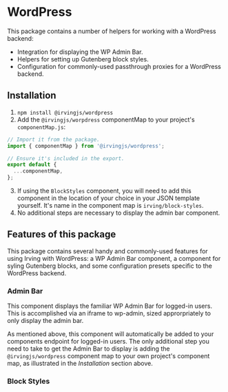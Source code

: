 # WordPress
This package contains a number of helpers for working with a WordPress backend:
* Integration for displaying the WP Admin Bar.
* Helpers for setting up Gutenberg block styles.
* Configuration for commonly-used passthrough proxies for a WordPress backend.

## Installation
1. `npm install @irvingjs/wordpress`
2. Add the `@irvingjs/worpdress` componentMap to your project's `componentMap.js`:

```javascript
// Import it from the package.
import { componentMap } from '@irvingjs/wordpress';

// Ensure it's included in the export.
export default {
  ...componentMap,
};
```
3. If using the `BlockStyles` component, you will need to add this component in the location of your choice in your JSON template yourself. It's name in the component map is `irving/block-styles`.
4. No additional steps are necessary to display the admin bar component.

## Features of this package
This package contains several handy and commonly-used features for using Irving with WordPress: a WP Admin Bar component, a component for syling Gutenberg blocks, and some configuration presets specific to the WordPress backend.

### Admin Bar
This component displays the familiar WP Admin Bar for logged-in users. This is accomplished via an iframe to wp-admin, sized approrpriately to only display the admin bar.

As mentioned above, this component will automatically be added to your components endpoint for logged-in users. The only additional step you need to take to get the Admin Bar to display is adding the `@irvingjs/wordpress` component map to your own project's component map, as illustrated in the _Installation_ section above.

### Block Styles


